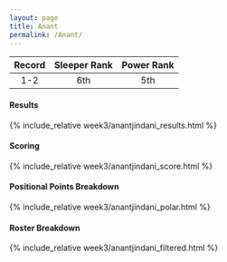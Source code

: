```yaml
---
layout: page
title: Anant
permalink: /Anant/
---
```


Record | Sleeper Rank | Power Rank               
:--: | :--: | :--:
1-2 | 6th | 5th   

#### Results
{% include_relative week3/anantjindani_results.html %}

#### Scoring
{% include_relative week3/anantjindani_score.html %}

#### Positional Points Breakdown
{% include_relative week3/anantjindani_polar.html %}

#### Roster Breakdown
{% include_relative week3/anantjindani_filtered.html %}
